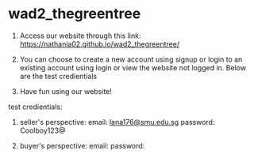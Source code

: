 # wad2_thegreentree

1. Access our website through this link: https://nathania02.github.io/wad2_thegreentree/

2. You can choose to create a new account using signup or login to an existing account using login or view the website not logged in. Below are the test credientials

3. Have fun using our website!

test credientials:
1. seller's perspective: 
email: lana176@smu.edu.sg 
password: Coolboy123@

2. buyer's perspective:
email:
password: 